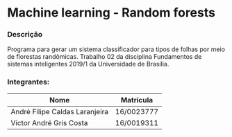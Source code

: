 # Machine learning - Random forests

### Descrição

Programa para gerar um sistema classificador para tipos de folhas por meio de florestas randômicas. Trabalho 02 da disciplina Fundamentos de sistemas inteligentes 2019/1 da Universidade de Brasília.

### Integrantes:

Nome | Matrícula
---  | ---
André Filipe Caldas Laranjeira | 16/0023777
Victor André Gris Costa | 16/0019311
